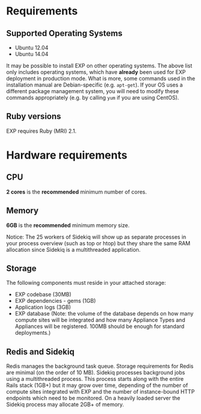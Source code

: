 # Requirements

## Supported Operating Systems

- Ubuntu 12.04
- Ubuntu 14.04

It may be possible to install EXP on other operating systems. The above list
only includes operating systems, which have **already** been used for EXP
deployment in production mode. What is more, some commands used in the
installation manual are Debian-specific (e.g. `apt-get`). If your OS uses a
different package management system, you will need to modify these commands
appropriately (e.g. by calling `yum` if you are using CentOS).

## Ruby versions

EXP requires Ruby (MRI) 2.1.

# Hardware requirements

## CPU

**2 cores** is the **recommended** minimum number of cores.

## Memory

**6GB** is the **recommended** minimum memory size.

Notice: The 25 workers of Sidekiq will show up as separate processes in your
process overview (such as top or htop) but they share the same RAM allocation
since Sidekiq is a multithreaded application.

## Storage

The following components must reside in your attached storage:

- EXP codebase (30MB)
- EXP dependencies - gems (1GB)
- Application logs (3GB)
- EXP database (Note: the volume of the database depends on how many compute
sites will be integrated and how many Appliance Types and Appliances will be
registered. 100MB should be enough for standard deployments.)

## Redis and Sidekiq

Redis manages the background task queue. Storage requirements for Redis are
minimal (on the order of 10 MB). Sidekiq processes background jobs using a
multithreaded process. This process starts along with the entire Rails stack
(1GB+) but it may grow over time, depending of the number of compute sites
integrated with EXP and the number of instance-bound HTTP endpoints which
need to be monitored. On a heavily loaded server the Sidekiq process may
allocate 2GB+ of memory.